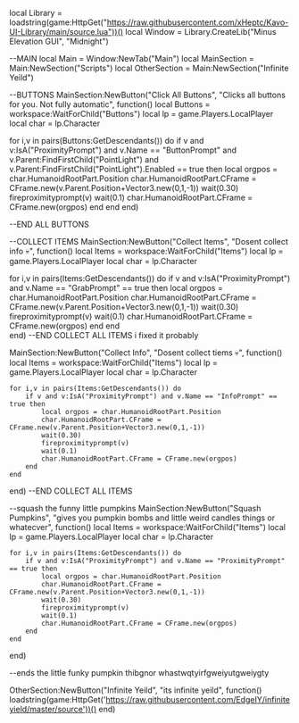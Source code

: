local Library = loadstring(game:HttpGet("https://raw.githubusercontent.com/xHeptc/Kavo-UI-Library/main/source.lua"))()
local Window = Library.CreateLib("Minus Elevation GUI", "Midnight")

--MAIN
local Main = Window:NewTab("Main")
local MainSection = Main:NewSection("Scripts")
local OtherSection = Main:NewSection("Infinite Yeild")


--BUTTONS
MainSection:NewButton("Click All Buttons", "Clicks all buttons for you. Not fully automatic", function()
    local Buttons = workspace:WaitForChild("Buttons")
    local lp = game.Players.LocalPlayer
    local char = lp.Character

for i,v in pairs(Buttons:GetDescendants()) do
    if v and v:IsA("ProximityPrompt") and v.Name == "ButtonPrompt" and v.Parent:FindFirstChild("PointLight") and v.Parent:FindFirstChild("PointLight").Enabled == true then
        local orgpos = char.HumanoidRootPart.Position
        char.HumanoidRootPart.CFrame = CFrame.new(v.Parent.Position+Vector3.new(0,1,-1))
        wait(0.30)
        fireproximityprompt(v)
        wait(0.1)
        char.HumanoidRootPart.CFrame = CFrame.new(orgpos)
    end
end 
end)

--END ALL BUTTONS

--COLLECT ITEMS
MainSection:NewButton("Collect Items", "Dosent collect info :skull:", function()
local Items = workspace:WaitForChild("Items")
local lp = game.Players.LocalPlayer
local char = lp.Character

for i,v in pairs(Items:GetDescendants()) do
    if v and v:IsA("ProximityPrompt") and v.Name == "GrabPrompt" == true then
        local orgpos = char.HumanoidRootPart.Position
        char.HumanoidRootPart.CFrame = CFrame.new(v.Parent.Position+Vector3.new(0,1,-1))
        wait(0.30)
        fireproximityprompt(v)
        wait(0.1)
        char.HumanoidRootPart.CFrame = CFrame.new(orgpos)
    end
end    
end)
--END COLLECT ALL ITEMS i fixed it probably

MainSection:NewButton("Collect Info", "Dosent collect tiems :skull:", function()
    local Items = workspace:WaitForChild("Items")
    local lp = game.Players.LocalPlayer
    local char = lp.Character
    
    for i,v in pairs(Items:GetDescendants()) do
        if v and v:IsA("ProximityPrompt") and v.Name == "InfoPrompt" == true then
            local orgpos = char.HumanoidRootPart.Position
            char.HumanoidRootPart.CFrame = CFrame.new(v.Parent.Position+Vector3.new(0,1,-1))
            wait(0.30)
            fireproximityprompt(v)
            wait(0.1)
            char.HumanoidRootPart.CFrame = CFrame.new(orgpos)
        end
    end  
end)
--END COLLECT ALL ITEMS

--squash the funny little pumpkins
MainSection:NewButton("Squash Pumpkins", "gives you pumpkin bombs and little weird candles things or whatecver", function()
    local Items = workspace:WaitForChild("Items")
    local lp = game.Players.LocalPlayer
    local char = lp.Character
    
    for i,v in pairs(Items:GetDescendants()) do
        if v and v:IsA("ProximityPrompt") and v.Name == "ProximityPrompt" == true then
            local orgpos = char.HumanoidRootPart.Position
            char.HumanoidRootPart.CFrame = CFrame.new(v.Parent.Position+Vector3.new(0,1,-1))
            wait(0.30)
            fireproximityprompt(v)
            wait(0.1)
            char.HumanoidRootPart.CFrame = CFrame.new(orgpos)
        end
    end  
end)

--ends the little funky pumpkin thibgnor whastwqtyirfgweiyutgweiygty

OtherSection:NewButton("Infinite Yeild", "its infinite yeild", function()
    loadstring(game:HttpGet('https://raw.githubusercontent.com/EdgeIY/infiniteyield/master/source'))()
end)
